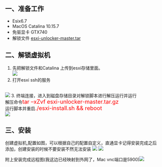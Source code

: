 ## 一、准备工作
 * Esix6.7
 * MacOS Catalina 10.15.7
 * 免驱显卡 GTX740
 * 解锁文件  [esxi-unlocker-master.tar](https://cousin.lanzoui.com/ieJNesak42j "支持6.7-7.0 密码：xa")
 ## 二、解锁虚拟机
 1. 先把解锁文件和Catalina 上传到esxi存储里面。
 <br><img src="https://pic.imgdb.cn/item/610cf0445132923bf8fa3a7f.png" >  
 2. 打开esxi ssh的服务
 <br>
 <img src="https://pic.imgdb.cn/item/610cf0445132923bf8fa3a79.png" >
 3. 终端连接，进入到磁盘存储目录对解锁脚本进行解压运行并运行
 <br>解压命令<font color=red size=4.5>tar –xZvf esxi-unlocker-master.tar.gz</font><br>
 运行脚本并重启<font color=red size=4.5>./esxi-install.sh && reboot</font>
 <br><img src="https://pic.imgdb.cn/item/610cf49d5132923bf80713a5.png"><br>

## 三、安装
创建虚拟机,配置如图，可以根据自己的配置自定义，直通显卡记得安装完成之后添加，创建安装的时候不要安装不然无法安装
<img src="https://pic.imgdb.cn/item/610cf7025132923bf80e2901.png">
<img src="https://pic.imgdb.cn/item/610cf7025132923bf80e2918.png">

附上安装完成远程图(我这边已经映射到外网了，Mac vnc端口是5900)<img src="https://pic.imgdb.cn/item/610cf86a5132923bf8120710.png">
